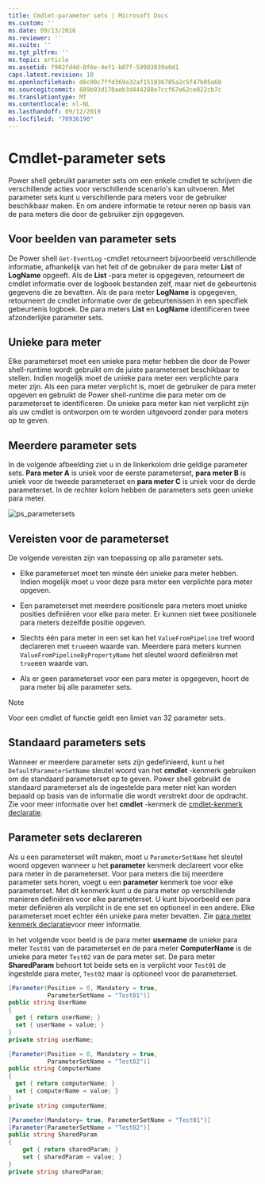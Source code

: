 ```yaml
---
title: Cmdlet-parameter sets | Microsoft Docs
ms.custom: ''
ms.date: 09/13/2016
ms.reviewer: ''
ms.suite: ''
ms.tgt_pltfrm: ''
ms.topic: article
ms.assetid: f902fd4d-8f6e-4ef1-b07f-59983039a0d1
caps.latest.revision: 10
ms.openlocfilehash: d8c00c7ffd369a32af151836785a2c5f47b05a68
ms.sourcegitcommit: 889b93d170aeb3d444288e7ccf67e62ce822cb7c
ms.translationtype: MT
ms.contentlocale: nl-NL
ms.lasthandoff: 09/12/2019
ms.locfileid: "70936190"
---
```

# <a name="cmdlet-parameter-sets"></a>Cmdlet-parameter sets

Power shell gebruikt parameter sets om een enkele cmdlet te schrijven die verschillende acties voor verschillende scenario's kan uitvoeren. Met parameter sets kunt u verschillende para meters voor de gebruiker beschikbaar maken. En om andere informatie te retour neren op basis van de para meters die door de gebruiker zijn opgegeven.

## <a name="examples-of-parameter-sets"></a>Voor beelden van parameter sets

De Power shell `Get-EventLog` -cmdlet retourneert bijvoorbeeld verschillende informatie, afhankelijk van het feit of de gebruiker de para meter **List** of **LogName** opgeeft. Als de **List** -para meter is opgegeven, retourneert de cmdlet informatie over de logboek bestanden zelf, maar niet de gebeurtenis gegevens die ze bevatten. Als de para meter **LogName** is opgegeven, retourneert de cmdlet informatie over de gebeurtenissen in een specifiek gebeurtenis logboek. De para meters **List** en **LogName** identificeren twee afzonderlijke parameter sets.

## <a name="unique-parameter"></a>Unieke para meter

Elke parameterset moet een unieke para meter hebben die door de Power shell-runtime wordt gebruikt om de juiste parameterset beschikbaar te stellen. Indien mogelijk moet de unieke para meter een verplichte para meter zijn. Als een para meter verplicht is, moet de gebruiker de para meter opgeven en gebruikt de Power shell-runtime die para meter om de parameterset te identificeren. De unieke para meter kan niet verplicht zijn als uw cmdlet is ontworpen om te worden uitgevoerd zonder para meters op te geven.

## <a name="multiple-parameter-sets"></a>Meerdere parameter sets

In de volgende afbeelding ziet u in de linkerkolom drie geldige parameter sets. **Para meter A** is uniek voor de eerste parameterset, **para meter B** is uniek voor de tweede parameterset en **para meter C** is uniek voor de derde parameterset. In de rechter kolom hebben de parameters sets geen unieke para meter.

![ps_parametersets](../media/ps-parametersets.gif)

## <a name="parameter-set-requirements"></a>Vereisten voor de parameterset

De volgende vereisten zijn van toepassing op alle parameter sets.

- Elke parameterset moet ten minste één unieke para meter hebben. Indien mogelijk moet u voor deze para meter een verplichte para meter opgeven.

- Een parameterset met meerdere positionele para meters moet unieke posities definiëren voor elke para meter. Er kunnen niet twee positionele para meters dezelfde positie opgeven.

- Slechts één para meter in een set kan het `ValueFromPipeline` tref woord declareren met `true`een waarde van.
  Meerdere para meters kunnen `ValueFromPipelineByPropertyName` het sleutel woord definiëren met `true`een waarde van.

- Als er geen parameterset voor een para meter is opgegeven, hoort de para meter bij alle parameter sets.

> [!NOTE]
> Voor een cmdlet of functie geldt een limiet van 32 parameter sets.

## <a name="default-parameter-sets"></a>Standaard parameters sets

Wanneer er meerdere parameter sets zijn gedefinieerd, kunt u het `DefaultParameterSetName` sleutel woord van het **cmdlet** -kenmerk gebruiken om de standaard parameterset op te geven. Power shell gebruikt de standaard parameterset als de ingestelde para meter niet kan worden bepaald op basis van de informatie die wordt verstrekt door de opdracht. Zie voor meer informatie over het **cmdlet** -kenmerk de [cmdlet-kenmerk declaratie](./cmdlet-attribute-declaration.md).

## <a name="declaring-parameter-sets"></a>Parameter sets declareren

Als u een parameterset wilt maken, moet u `ParameterSetName` het sleutel woord opgeven wanneer u het **parameter** kenmerk declareert voor elke para meter in de parameterset. Voor para meters die bij meerdere parameter sets horen, voegt u een **parameter** kenmerk toe voor elke parameterset. Met dit kenmerk kunt u de para meter op verschillende manieren definiëren voor elke parameterset. U kunt bijvoorbeeld een para meter definiëren als verplicht in de ene set en optioneel in een andere. Elke parameterset moet echter één unieke para meter bevatten. Zie [para meter kenmerk declaratie](parameter-attribute-declaration.md)voor meer informatie.

In het volgende voor beeld is de para meter **username** de unieke para meter `Test01` van de parameterset en de para meter **ComputerName** is de unieke para meter `Test02` van de para meter set. De para meter **SharedParam** behoort tot beide sets en is verplicht voor `Test01` de ingestelde para meter, `Test02` maar is optioneel voor de parameterset.

```csharp
[Parameter(Position = 0, Mandatory = true,
           ParameterSetName = "Test01")]
public string UserName
{
  get { return userName; }
  set { userName = value; }
}
private string userName;

[Parameter(Position = 0, Mandatory = true,
           ParameterSetName = "Test02")]
public string ComputerName
{
  get { return computerName; }
  set { computerName = value; }
}
private string computerName;

[Parameter(Mandatory= true, ParameterSetName = "Test01")]
[Parameter(ParameterSetName = "Test02")]
public string SharedParam
{
    get { return sharedParam; }
    set { sharedParam = value; }
}
private string sharedParam;
```
